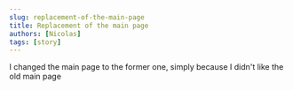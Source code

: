 ```yaml
---
slug: replacement-of-the-main-page
title: Replacement of the main page
authors: [Nicolas]
tags: [story]
---
```


I changed the main page to the former one, simply because I didn't like the old main page